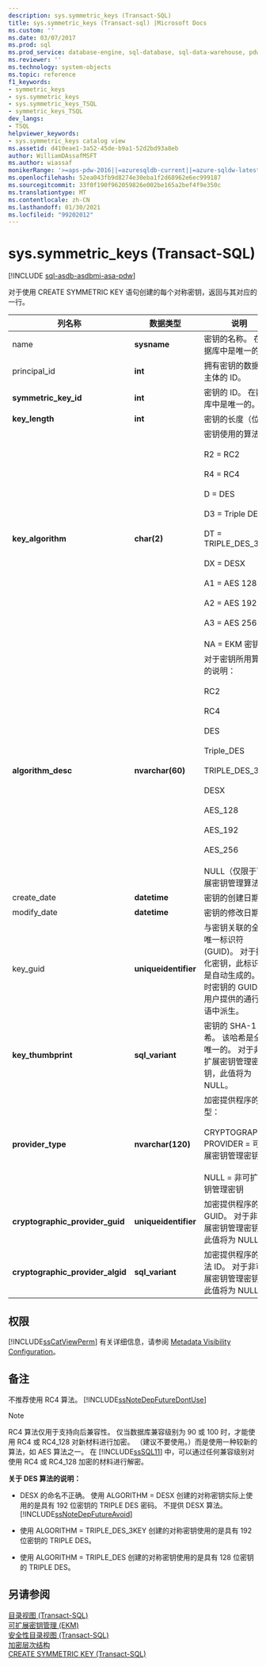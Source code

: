 ```yaml
---
description: sys.symmetric_keys (Transact-SQL)
title: sys.symmetric_keys (Transact-sql) |Microsoft Docs
ms.custom: ''
ms.date: 03/07/2017
ms.prod: sql
ms.prod_service: database-engine, sql-database, sql-data-warehouse, pdw
ms.reviewer: ''
ms.technology: system-objects
ms.topic: reference
f1_keywords:
- symmetric_keys
- sys.symmetric_keys
- sys.symmetric_keys_TSQL
- symmetric_keys_TSQL
dev_langs:
- TSQL
helpviewer_keywords:
- sys.symmetric_keys catalog view
ms.assetid: d410eae1-3a52-45de-b9a1-52d2bd93a8eb
author: WilliamDAssafMSFT
ms.author: wiassaf
monikerRange: '>=aps-pdw-2016||=azuresqldb-current||=azure-sqldw-latest||>=sql-server-2016||>=sql-server-linux-2017||=azuresqldb-mi-current'
ms.openlocfilehash: 52ea043fb9d8274e30eba1f2d68962e6ec999187
ms.sourcegitcommit: 33f0f190f962059826e002be165a2bef4f9e350c
ms.translationtype: MT
ms.contentlocale: zh-CN
ms.lasthandoff: 01/30/2021
ms.locfileid: "99202012"
---
```

# <a name="syssymmetric_keys-transact-sql"></a>sys.symmetric_keys (Transact-SQL)
[!INCLUDE [sql-asdb-asdbmi-asa-pdw](../../includes/applies-to-version/sql-asdb-asdbmi-asa-pdw.md)]

  对于使用 CREATE SYMMETRIC KEY 语句创建的每个对称密钥，返回与其对应的一行。  
  
|列名称|数据类型|说明|  
|-----------------|---------------|-----------------|  
|name|**sysname**|密钥的名称。 在数据库中是唯一的。|  
|principal_id|**int**|拥有密钥的数据库主体的 ID。|  
|**symmetric_key_id**|**int**|密钥的 ID。 在数据库中是唯一的。|  
|**key_length**|**int**|密钥的长度（位）。|  
|**key_algorithm**|**char(2)**|密钥使用的算法：<br /><br /> R2 = RC2<br /><br /> R4 = RC4<br /><br /> D = DES<br /><br /> D3 = Triple DES<br /><br /> DT = TRIPLE_DES_3KEY<br /><br /> DX = DESX<br /><br /> A1 = AES 128<br /><br /> A2 = AES 192<br /><br /> A3 = AES 256<br /><br /> NA = EKM 密钥|  
|**algorithm_desc**|**nvarchar(60)**|对于密钥所用算法的说明：<br /><br /> RC2<br /><br /> RC4<br /><br /> DES<br /><br /> Triple_DES<br /><br /> TRIPLE_DES_3KEY<br /><br /> DESX<br /><br /> AES_128<br /><br /> AES_192<br /><br /> AES_256<br /><br /> NULL（仅限于可扩展密钥管理算法）|  
|create_date|**datetime**|密钥的创建日期。|  
|modify_date|**datetime**|密钥的修改日期。|  
|key_guid|**uniqueidentifier**|与密钥关联的全局唯一标识符 (GUID)。 对于持久化密钥，此标识符是自动生成的。 临时密钥的 GUID 从用户提供的通行短语中派生。|  
|**key_thumbprint**|**sql_variant**|密钥的 SHA-1 哈希。 该哈希是全局唯一的。 对于非可扩展密钥管理密钥，此值将为 NULL。|  
|**provider_type**|**nvarchar(120)**|加密提供程序的类型：<br /><br /> CRYPTOGRAPHIC PROVIDER = 可扩展密钥管理密钥<br /><br /> NULL = 非可扩展密钥管理密钥|  
|**cryptographic_provider_guid**|**uniqueidentifier**|加密提供程序的 GUID。 对于非可扩展密钥管理密钥，此值将为 NULL。|  
|**cryptographic_provider_algid**|**sql_variant**|加密提供程序的算法 ID。 对于非可扩展密钥管理密钥，此值将为 NULL。|  
  
## <a name="permissions"></a>权限  
 [!INCLUDE[ssCatViewPerm](../../includes/sscatviewperm-md.md)] 有关详细信息，请参阅 [Metadata Visibility Configuration](../../relational-databases/security/metadata-visibility-configuration.md)。  
  
## <a name="remarks"></a>备注  
 不推荐使用 RC4 算法。 [!INCLUDE[ssNoteDepFutureDontUse](../../includes/ssnotedepfuturedontuse-md.md)]  
  
> [!NOTE]  
>  RC4 算法仅用于支持向后兼容性。 仅当数据库兼容级别为 90 或 100 时，才能使用 RC4 或 RC4_128 对新材料进行加密。 （建议不要使用。）而是使用一种较新的算法，如 AES 算法之一。 在 [!INCLUDE[ssSQL11](../../includes/sssql11-md.md)] 中，可以通过任何兼容级别对使用 RC4 或 RC4_128 加密的材料进行解密。  
  
 **关于 DES 算法的说明：**  
  
-   DESX 的命名不正确。 使用 ALGORITHM = DESX 创建的对称密钥实际上使用的是具有 192 位密钥的 TRIPLE DES 密码。 不提供 DESX 算法。 [!INCLUDE[ssNoteDepFutureAvoid](../../includes/ssnotedepfutureavoid-md.md)]  
  
-   使用 ALGORITHM = TRIPLE_DES_3KEY 创建的对称密钥使用的是具有 192 位密钥的 TRIPLE DES。  
  
-   使用 ALGORITHM = TRIPLE_DES 创建的对称密钥使用的是具有 128 位密钥的 TRIPLE DES。  
  
## <a name="see-also"></a>另请参阅  
 [目录视图 (Transact-SQL)](../../relational-databases/system-catalog-views/catalog-views-transact-sql.md)   
 [可扩展密钥管理 &#40;EKM&#41;](../../relational-databases/security/encryption/extensible-key-management-ekm.md)   
 [安全性目录视图 (Transact-SQL)](../../relational-databases/system-catalog-views/security-catalog-views-transact-sql.md)   
 [加密层次结构](../../relational-databases/security/encryption/encryption-hierarchy.md)   
 [CREATE SYMMETRIC KEY &#40;Transact-SQL&#41;](../../t-sql/statements/create-symmetric-key-transact-sql.md)  
  
  
